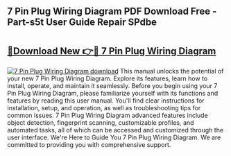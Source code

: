 ## 7 Pin Plug Wiring Diagram PDF Download Free - Part-s5t User Guide Repair SPdbe

# <h2><a href="http://dfne5v.blite.top/?on=7+Pin+Plug+Wiring+Diagram">🔗Download New 👉🔴 7 Pin Plug Wiring Diagram</a></h2>

[![7 Pin Plug Wiring Diagram download](https://i.imgur.com/lujVjoI.png)](http://dfne5v.blite.top/?on=7+Pin+Plug+Wiring+Diagram)
This manual unlocks the potential of your new 7 Pin Plug Wiring Diagram. Explore its features, learn how to install, operate, and maintain it seamlessly. Before you begin using your 7 Pin Plug Wiring Diagram, please familiarize yourself with its functions and features by reading this user manual. You'll find clear instructions for installation, setup, and operation, as well as troubleshooting tips for common issues. 7 Pin Plug Wiring Diagram advanced features include object detection, fingerprint scanning, customizable profiles, and automated tasks, all of which can be accessed and customized through the user interface. We're Here to Guide You 7 Pin Plug Wiring Diagram. We are committed to providing you with comprehensive support.

